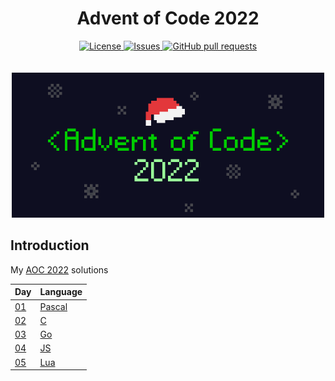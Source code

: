 <p align="center">
	<h1 align="center">Advent of Code 2022</h1>
</p>
<p align="center">
	<a href="./LICENSE">
		<img alt="License" src="https://img.shields.io/badge/license-GPL-blue?color=7aca00"/>
	</a>
	<a href="https://github.com/LordOfTrident/aoc-2022/issues">
		<img alt="Issues" src="https://img.shields.io/github/issues/LordOfTrident/aoc-2022?color=0088ff"/>
	</a>
	<a href="https://github.com/LordOfTrident/aoc-2022/pulls">
		<img alt="GitHub pull requests" src="https://img.shields.io/github/issues-pr/LordOfTrident/aoc-2022?color=0088ff"/>
	</a>
	<br><br><br>
	<img width="500px" src="res/thumbnail.png"/>
</p>

## Introduction
My [AOC 2022](https://adventofcode.com/2022) solutions

| Day        | Language                                                              |
| ---------- | --------------------------------------------------------------------- |
| [01](./01) | [Pascal](https://en.wikipedia.org/wiki/Pascal_(programming_language)) |
| [02](./02) | [C](https://en.wikipedia.org/wiki/C_(programming_language))           |
| [03](./03) | [Go](https://go.dev/)                                                 |
| [04](./04) | [JS](https://en.wikipedia.org/wiki/JavaScript)                        |
| [05](./05) | [Lua](https://www.lua.org/)                                           |
